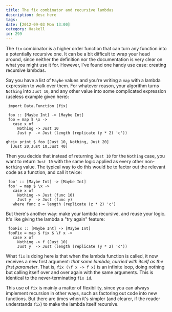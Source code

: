 ```yaml
---
title: The fix combinator and recursive lambdas
description: desc here
tags: 
date: [2012-09-03 Mon 13:00]
category: Haskell
id: 299
---
```


The `fix` combinator is a higher order function that can turn any function into a potentially recursive one. It can be a bit difficult to wrap your head around, since neither the definition nor the documentation is very clear on what you might use it for. However, I've found one handy use case: creating recursive lambdas.

Say you have a list of `Maybe` values and you're writing a `map` with a lambda expression to walk over them. For whatever reason, your algorithm turns `Nothing` into `Just 10`, and any other value into some complicated expression (useless example given here):

     import Data.Function (fix)
     
     foo :: [Maybe Int] -> [Maybe Int]
     foo = map $ \x ->
       case x of
         Nothing -> Just 10
         Just y  -> Just (length (replicate (y * 2) 'c'))

    ghci> print $ foo [Just 10, Nothing, Just 20]
      [Just 20,Just 10,Just 40]

Then you decide that instead of returning `Just 10` for the `Nothing` case, you want to return `Just 10` with the same logic applied as every other non-`Nothing` value. The typical way to do this would be to factor out the relevant code as a function, and call it twice:

     foo' :: [Maybe Int] -> [Maybe Int]
     foo' = map $ \x ->
       case x of
         Nothing -> Just (func 10)
         Just y  -> Just (func y)
       where func z = length (replicate (z * 2) 'c')

But there's another way: make your lambda recursive, and reuse your logic. It's like giving the lambda a "try again" feature:

     fooFix :: [Maybe Int] -> [Maybe Int]
     fooFix = map $ fix $ \f x ->
       case x of
         Nothing -> f (Just 10)
         Just y  -> Just (length (replicate (y * 2) 'c'))

What `fix` is doing here is that when the lambda function is called, it now receives a new first argument: *that same lambda, curried with itself as the first parameter*. That is, `fix (\f x -> f x)` is an infinite loop, doing nothing but calling itself over and over again with the same arguments. This is identical to the never-terminating `fix id`.

This use of `fix` is mainly a matter of flexibility, since you can always implement recursion in other ways, such as factoring out code into new functions. But there are times when it's simpler (and clearer, if the reader understands `fix`) to make the lambda itself recursive.

